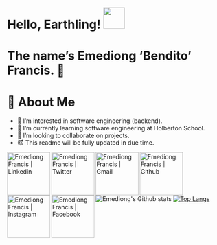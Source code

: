 # Hello, Earthling! <img align="bottom" width="50px" src="https://c.tenor.com/2DS9Eu99SH0AAAAj/earth-terre.gif"/>
# The name&rsquo;s Emediong &lsquo;Bendito&rsquo; Francis. 🤝

# 🎩 About Me 

- 👀 I’m interested in software engineering (backend).
- 🌱 I’m currently learning software engineering at Holberton School.
- 💞️ I’m looking to collaborate on projects.
- 😈  This readme will be fully updated in due time.

 <a href="https://www.linkedin.com/in/emediong-francis-868338205/">
    <img align="left" alt="Emediong Francis | Linkedin" width="100px" src="https://img.shields.io/badge/LinkedIn-0A66C2?style=for-the-badge&logo=LinkedIn&logoColor=blue"/>
  </a>
  <a href="https://twitter.com/emediongfrancis">
    <img align="left" alt="Emediong Francis | Twitter" width="100px" src="https://img.shields.io/badge/Twitter-1DA1F2?style=for-the-badge&logo=Twitter&logoColor=blue"/>
  </a>

  <a href="mailto:emediongfrancis@gmail.com">
    <img align="left" alt="Emediong Francis | Gmail" width="100px" src="https://img.shields.io/badge/Gmail-EA4335?style=for-the-badge&logo=Gmail&logoColor=white"/>
  </a>
  <a href="https://github.com/EmediongFrancis/">
    <img align="left" alt="Emediong Francis | Github" width="100px" src="https://img.shields.io/badge/GitHub-000000?style=for-the-badge&logo=GitHub&logoColor=white"/>
  </a>
  <a href="https://instagram.com/benditofrancis/">
    <img align="left" alt="Emediong Francis | Instagram" width="100px" src="https://img.shields.io/badge/Instagram-E4405F?style=for-the-badge&logo=Instagram&logoColor=white"/>
  </a>
  <a href="https://facebook.com/emediongfrancis15/">
    <img align="left" alt="Emediong Francis | Facebook" width="100px" src="https://img.shields.io/badge/Facebook-1877F2?style=for-the-badge&logo=Facebook&logoColor=white"/>
  </a>
  
<br/>
<br/>

![Emediong's Github stats](https://github-readme-stats.vercel.app/api?username=emediongfrancis&show_icons=true&theme=radical)
[![Top Langs](https://github-readme-stats.vercel.app/api/top-langs/?username=emediongfrancis&langs_count=10&layout=compact&theme=radical)](https://github.com/emediongfrancis/github-readme-stats)

<!---
EmediongFrancis/EmediongFrancis is a ✨ special ✨ repository because its `README.md` (this file) appears on your GitHub profile.
You can click the Preview link to take a look at your changes.
--->
